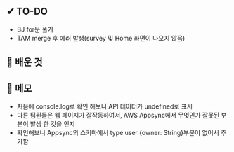 ## ✔ TO-DO
- BJ for문 풀기
- TAM merge 후 에러 발생(survey 및 Home 화면이 나오지 않음)


## 💾 배운 것


## 📝 메모
- 처음에 console.log로 확인 해보니 API 데이터가 undefined로 표시
- 다른 팀원들은 웹 페이지가 잘작동하여서, AWS Appsync에서 무엇인가 잘못된 부분이 발생 한 것을 인지
- 확인해보니 Appsync의 스키마에서 type user {owner: String}부분이 없어서 추가함